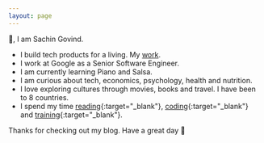 ```yaml
---
layout: page
---
```

👋, I am Sachin Govind.

- I build tech products for a living. My [work](/work/).
- I work at Google as a Senior Software Engineer.
- I am currently learning Piano and Salsa.
- I am curious about tech, economics, psychology, health and nutrition.
- I love exploring cultures through movies, books and travel. I have been to 8 countries.
- I spend my time [reading](https://www.goodreads.com/sacgov){:target="_blank"}, [coding](https://github.com/sacgov){:target="_blank"} and [training](https://www.strava.com/athletes/104306221){:target="_blank"}.

Thanks for checking out my blog. Have a great day 🤗
